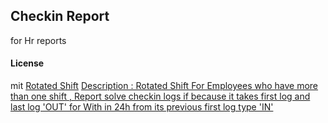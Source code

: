 ## Checkin Report

for Hr reports

#### License

mit
[Rotated Shift](checkin_report/images/rotated_shift.png)
[Description : Rotated Shift For Employees who have more than one shift , Report solve checkin logs if because it takes first log and last log 'OUT' for With in 24h from its previous first log type 'IN'](rotated_shift.png)



